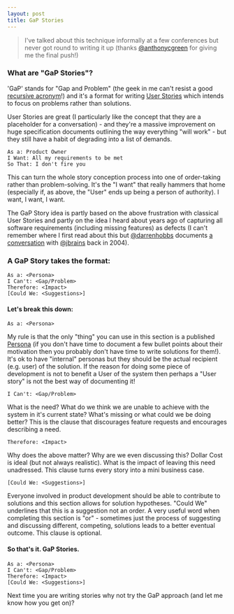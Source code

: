 ```yaml
---
layout: post
title: GaP Stories
---
```

> I've talked about this technique informally at a few conferences but never got round to writing it up (thanks [@anthonycgreen](https://twitter.com/anthonycgreen) for giving me the final push!)


### What are "GaP Stories"?

'GaP' stands for "Gap and Problem" (the geek in me can't resist a good [recursive acronym](http://en.wikipedia.org/wiki/Recursive_acronym)!) and it's a format for writing [User Stories](http://www.mountaingoatsoftware.com/agile/user-stories) which intends to focus on problems rather than solutions.

User Stories are great (I particularly like the concept that they are a placeholder for a conversation) - and they're a massive improvement on huge specification documents outlining the way everything "will work" - but they still have a habit of degrading into a list of demands.

    As a: Product Owner
    I Want: All my requirements to be met
    So That: I don't fire you

This can turn the whole story conception process into one of order-taking rather than problem-solving. It's the "I want" that really hammers that home (especially if, as above, the "User" ends up being a person of authority). I want, I want, I want.

The GaP Story idea is partly based on the above frustration with classical User Stories and partly on the idea I heard about years ago of capturing all software requirements (including missing features) as defects
(I can't remember where I first read about this but [@darrenhobbs](https://twitter.com/darrenhobbs) documents [a conversation](http://darrenhobbs.com/2004/01/16/defect-driven-development/) with [@jbrains](https://twitter.com/jbrains) back in 2004).



### A GaP Story takes the format:

    As a: <Persona>
    I Can't: <Gap/Problem>
    Therefore: <Impact>
    [Could We: <Suggestions>]


#### Let's break this down:

    As a: <Persona>

My rule is that the only "thing" you can use in this section is a published [Persona](http://www.measuringusability.com/blog/personas-ux.php) (if you don't have time to document a few bullet points about their motivation then you probably don't have time to write solutions for them!). It's ok to have "internal" personas but they should be the actual recipient (e.g. user) of the solution. If the reason for doing some piece of development is not to benefit a User of the system then perhaps a "User story" is not the best way of documenting it!



    I Can't: <Gap/Problem>

What is the need? What do we think we are unable to achieve with the system in it's current state? What's missing or what could we be doing better? This is the clause that discourages feature requests and encourages describing a need.

    Therefore: <Impact>

Why does the above matter? Why are we even discussing this? Dollar Cost is ideal (but not always realistic). What is the impact of leaving this need unadressed. This clause turns every story into a mini business case.

    [Could We: <Suggestions>]

Everyone involved in product development should be able to contribute to solutions and this section allows for solution hypotheses. "Could We" underlines that this is a suggestion not an order. A very useful word when completing this section is "or" - sometimes just the process of suggesting and discussing different, competing, solutions leads to a better eventual outcome. This clause is optional.

#### So that's it. GaP Stories.

    As a: <Persona>
    I Can't: <Gap/Problem>
    Therefore: <Impact>
    [Could We: <Suggestions>]

Next time you are writing stories why not try the GaP approach (and let me know how you get on)?